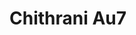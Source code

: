 # Chithrani Au7
<a name="material" />
<script type="application/ld+json">

  {
    "@context": "https://schema.org/",
    "@type": "ChemicalSubstance",
    "http://purl.org/dc/terms/conformsTo":
      {
        "@type": "CreativeWork",
        "@id": "https://bioschemas.org/profiles/ChemicalSubstance/0.4-RELEASE/"
      },
    "@id": "https://egonw.github.io/nanowiki/nanowiki422.html#material",
    "name": "Chithrani Au7",
    "sameAs: "http://127.0.0.1/mediawiki/index.php/Special:URIResolver/Chithrani_Au7"
  }
</script>

